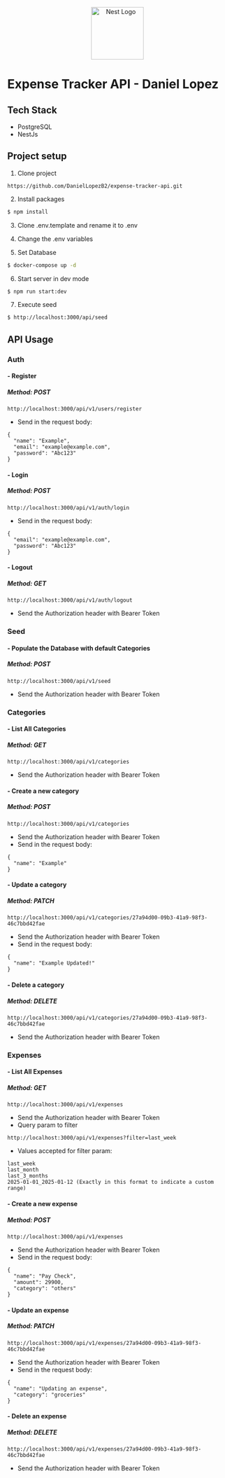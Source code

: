<p align="center">
  <a href="http://nestjs.com/" target="blank"><img src="https://nestjs.com/img/logo-small.svg" width="120" alt="Nest Logo" /></a>
</p>

# Expense Tracker API - Daniel Lopez

## Tech Stack

* PostgreSQL
* NestJs

## Project setup
1. Clone project
```
https://github.com/DanielLopezB2/expense-tracker-api.git
```

2. Install packages
```bash
$ npm install
```

3. Clone .env.template and rename it to .env

4. Change the .env variables

5. Set Database
```bash
$ docker-compose up -d
```

6. Start server in dev mode
```bash
$ npm run start:dev
```

7. Execute seed
```bash
$ http://localhost:3000/api/seed
```

## API Usage

### Auth

#### - Register
##### Method: POST

```
http://localhost:3000/api/v1/users/register
```


* Send in the request body:
```
{
  "name": "Example",
  "email": "example@example.com",
  "password": "Abc123"
}
```

#### - Login
##### Method: POST

```
http://localhost:3000/api/v1/auth/login
```

* Send in the request body:
```
{
  "email": "example@example.com",
  "password": "Abc123"
}
```

#### - Logout
##### Method: GET

```
http://localhost:3000/api/v1/auth/logout
```

* Send the Authorization header with Bearer Token

### Seed

#### - Populate the Database with default Categories
##### Method: POST

```
http://localhost:3000/api/v1/seed
```

* Send the Authorization header with Bearer Token

### Categories

#### - List All Categories
##### Method: GET

```
http://localhost:3000/api/v1/categories
```

* Send the Authorization header with Bearer Token

#### - Create a new category
##### Method: POST

```
http://localhost:3000/api/v1/categories
```

* Send the Authorization header with Bearer Token
* Send in the request body:

```
{
  "name": "Example"
}
```

#### - Update a category
##### Method: PATCH

```
http://localhost:3000/api/v1/categories/27a94d00-09b3-41a9-98f3-46c7bbd42fae
```

* Send the Authorization header with Bearer Token
* Send in the request body:

```
{
  "name": "Example Updated!"
}
```

#### - Delete a category
##### Method: DELETE

```
http://localhost:3000/api/v1/categories/27a94d00-09b3-41a9-98f3-46c7bbd42fae
```

* Send the Authorization header with Bearer Token

### Expenses

#### - List All Expenses
##### Method: GET

```
http://localhost:3000/api/v1/expenses
```

* Send the Authorization header with Bearer Token
* Query param to filter
```
http://localhost:3000/api/v1/expenses?filter=last_week
```
* Values accepted for filter param:
```
last_week
last_month
last_3_months
2025-01-01_2025-01-12 (Exactly in this format to indicate a custom range)
```

#### - Create a new expense
##### Method: POST

```
http://localhost:3000/api/v1/expenses
```

* Send the Authorization header with Bearer Token
* Send in the request body:

```
{
  "name": "Pay Check",
  "amount": 29900,
  "category": "others"
}
```

#### - Update an expense
##### Method: PATCH

```
http://localhost:3000/api/v1/expenses/27a94d00-09b3-41a9-98f3-46c7bbd42fae
```

* Send the Authorization header with Bearer Token
* Send in the request body:

```
{
  "name": "Updating an expense",
  "category": "groceries"
}
```

#### - Delete an expense
##### Method: DELETE

```
http://localhost:3000/api/v1/expenses/27a94d00-09b3-41a9-98f3-46c7bbd42fae
```

* Send the Authorization header with Bearer Token
